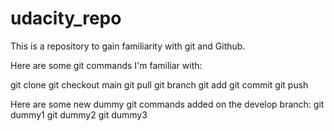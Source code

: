 # udacity_repo
This is a repository to gain familiarity with git and Github.

Here are some git commands I'm familiar with:

git clone
git checkout main
git pull
git branch
git add
git commit
git push

Here are some new dummy git commands added on the develop branch:
git dummy1
git dummy2
git dummy3
